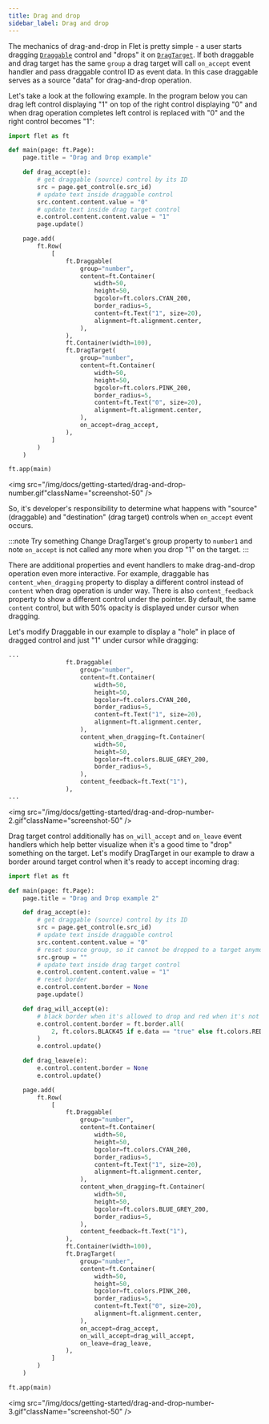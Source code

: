 ```yaml
---
title: Drag and drop
sidebar_label: Drag and drop
---
```


The mechanics of drag-and-drop in Flet is pretty simple - a user starts dragging [`Draggable`](/docs/controls/draggable) control and "drops" it on [`DragTarget`](/docs/controls/dragtarget). If both draggable and drag target has the same `group` a drag target will call `on_accept` event handler and pass draggable control ID as event data. In this case draggable serves as a source "data" for drag-and-drop operation.

Let's take a look at the following example. In the program below you can drag left control displaying "1" on top of the right control displaying "0" and when drag operation completes left control is replaced with "0" and the right control becomes "1":

```python
import flet as ft

def main(page: ft.Page):
    page.title = "Drag and Drop example"

    def drag_accept(e):
        # get draggable (source) control by its ID
        src = page.get_control(e.src_id)
        # update text inside draggable control
        src.content.content.value = "0"
        # update text inside drag target control
        e.control.content.content.value = "1"
        page.update()

    page.add(
        ft.Row(
            [
                ft.Draggable(
                    group="number",
                    content=ft.Container(
                        width=50,
                        height=50,
                        bgcolor=ft.colors.CYAN_200,
                        border_radius=5,
                        content=ft.Text("1", size=20),
                        alignment=ft.alignment.center,
                    ),
                ),
                ft.Container(width=100),
                ft.DragTarget(
                    group="number",
                    content=ft.Container(
                        width=50,
                        height=50,
                        bgcolor=ft.colors.PINK_200,
                        border_radius=5,
                        content=ft.Text("0", size=20),
                        alignment=ft.alignment.center,
                    ),
                    on_accept=drag_accept,
                ),
            ]
        )
    )

ft.app(main)
```

<img src="/img/docs/getting-started/drag-and-drop-number.gif"className="screenshot-50" />

So, it's developer's responsibility to determine what happens with "source" (draggable) and "destination" (drag target) controls when `on_accept` event occurs.

:::note Try something
Change DragTarget's group property to `number1` and note `on_accept` is not called any more when you drop "1" on the target.
:::

There are additional properties and event handlers to make drag-and-drop operation even more interactive. For example, draggable has `content_when_dragging` property to display a different control instead of `content` when drag operation is under way. There is also `content_feedback` property to show a different control under the pointer. By default, the same `content` control, but with 50% opacity is displayed under cursor when dragging.

Let's modify Draggable in our example to display a "hole" in place of dragged control and just "1" under cursor while dragging:

```python
...
                ft.Draggable(
                    group="number",
                    content=ft.Container(
                        width=50,
                        height=50,
                        bgcolor=ft.colors.CYAN_200,
                        border_radius=5,
                        content=ft.Text("1", size=20),
                        alignment=ft.alignment.center,
                    ),
                    content_when_dragging=ft.Container(
                        width=50,
                        height=50,
                        bgcolor=ft.colors.BLUE_GREY_200,
                        border_radius=5,
                    ),
                    content_feedback=ft.Text("1"),
                ),
...
```

<img src="/img/docs/getting-started/drag-and-drop-number-2.gif"className="screenshot-50" />

Drag target control additionally has `on_will_accept` and `on_leave` event handlers which help better visualize when it's a good time to "drop" something on the target. Let's modify DragTarget in our example to draw a border around target control when it's ready to accept incoming drag:

```python
import flet as ft

def main(page: ft.Page):
    page.title = "Drag and Drop example 2"

    def drag_accept(e):
        # get draggable (source) control by its ID
        src = page.get_control(e.src_id)
        # update text inside draggable control
        src.content.content.value = "0"
        # reset source group, so it cannot be dropped to a target anymore
        src.group = ""
        # update text inside drag target control
        e.control.content.content.value = "1"
        # reset border
        e.control.content.border = None
        page.update()

    def drag_will_accept(e):
        # black border when it's allowed to drop and red when it's not
        e.control.content.border = ft.border.all(
            2, ft.colors.BLACK45 if e.data == "true" else ft.colors.RED
        )
        e.control.update()

    def drag_leave(e):
        e.control.content.border = None
        e.control.update()

    page.add(
        ft.Row(
            [
                ft.Draggable(
                    group="number",
                    content=ft.Container(
                        width=50,
                        height=50,
                        bgcolor=ft.colors.CYAN_200,
                        border_radius=5,
                        content=ft.Text("1", size=20),
                        alignment=ft.alignment.center,
                    ),
                    content_when_dragging=ft.Container(
                        width=50,
                        height=50,
                        bgcolor=ft.colors.BLUE_GREY_200,
                        border_radius=5,
                    ),
                    content_feedback=ft.Text("1"),
                ),
                ft.Container(width=100),
                ft.DragTarget(
                    group="number",
                    content=ft.Container(
                        width=50,
                        height=50,
                        bgcolor=ft.colors.PINK_200,
                        border_radius=5,
                        content=ft.Text("0", size=20),
                        alignment=ft.alignment.center,
                    ),
                    on_accept=drag_accept,
                    on_will_accept=drag_will_accept,
                    on_leave=drag_leave,
                ),
            ]
        )
    )

ft.app(main)
```

<img src="/img/docs/getting-started/drag-and-drop-number-3.gif"className="screenshot-50" />

